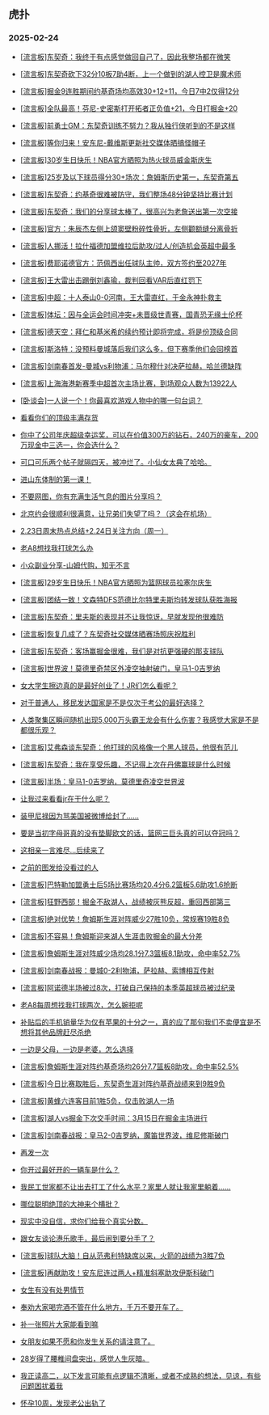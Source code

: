 ## 虎扑 
### 2025-02-24

+ [[流言板]东契奇：我终于有点感觉做回自己了，因此我整场都在微笑](https://bbs.hupu.com/630737786.html)

+ [[流言板]东契奇砍下32分10板7助4断，上一个做到的湖人控卫是魔术师](https://bbs.hupu.com/630737724.html)

+ [[流言板]掘金9连胜期间约基奇场均高效30+12+11，今日7中2仅得12分](https://bbs.hupu.com/630738508.html)

+ [[流言板]全队最高！芬尼-史密斯打开拓者正负值+21，今日打掘金+20](https://bbs.hupu.com/630737904.html)

+ [[流言板]前勇士GM：东契奇训练不努力？我从独行侠听到的不是这样](https://bbs.hupu.com/630739715.html)

+ [[流言板]等你归来！安东尼-戴维斯更新社交媒体晒搞怪帽子](https://bbs.hupu.com/630740036.html)

+ [[流言板]30岁生日快乐！NBA官方晒照为热火球员威金斯庆生](https://bbs.hupu.com/630741712.html)

+ [[流言板]25岁及以下球员得分30+场次：詹姆斯历史第一，东契奇第五](https://bbs.hupu.com/630738429.html)

+ [[流言板]东契奇：约基奇很难被防守，我们整场48分钟坚持比赛计划](https://bbs.hupu.com/630741231.html)

+ [[流言板]东契奇：我们的分享球太棒了，很高兴为老詹送出第一次空接](https://bbs.hupu.com/630740574.html)

+ [[流言板]官方：朱辰杰左侧上颌窦壁粉碎性骨折，左侧颧额缝分离骨折](https://bbs.hupu.com/630737221.html)

+ [[流言板]人挪活！拉什福德加盟维拉后助攻/过人/创造机会英超中最多](https://bbs.hupu.com/630739814.html)

+ [[流言板]费耶诺德官方：范佩西出任球队主帅，双方签约至2027年](https://bbs.hupu.com/630737349.html)

+ [[流言板]王大雷出击踢倒刘鑫瑜，裁判回看VAR后直红罚下](https://bbs.hupu.com/630735268.html)

+ [[流言板]中超：十人泰山0-0河南，王大雷直红，于金永神扑救主](https://bbs.hupu.com/630736972.html)

+ [[流言板]体坛：因与全运会时间冲突+未晋级世青赛，国青恐无缘土伦杯](https://bbs.hupu.com/630732435.html)

+ [[流言板]德天空：拜仁和基米希的续约预计即将完成，将是份顶级合同](https://bbs.hupu.com/630737438.html)

+ [[流言板]斯洛特：没预料曼城落后我们这么多，但下赛季他们会回榜首](https://bbs.hupu.com/630737993.html)

+ [[流言板]剑南春首发-曼城vs利物浦：马尔穆什对决萨拉赫，哈兰德缺阵](https://bbs.hupu.com/630743693.html)

+ [[流言板]上海海港新赛季中超首次主场比赛，到场观众人数为13922人](https://bbs.hupu.com/630741263.html)

+ [[卧谈会]一人说一个！你最喜欢游戏人物中的哪一句台词？](https://bbs.hupu.com/630741773.html)

+ [看看你们的顶级丰满存货](https://bbs.hupu.com/630739003.html)

+ [你中了公司年庆超级幸运奖，可以在价值300万的钻石，240万的豪车，200万现金中三选一，你会选什么？](https://bbs.hupu.com/630739517.html)

+ [可口可乐两个帖子就隔四天，被冲烂了。小仙女太典了哈哈。](https://bbs.hupu.com/630739624.html)

+ [进山东体制的第一课！](https://bbs.hupu.com/630739247.html)

+ [不要网图，你有充满生活气息的图片分享吗？](https://bbs.hupu.com/630742388.html)

+ [北京约会很顺利很满意，让兄弟们失望了吗？（这会在机场）](https://bbs.hupu.com/630739215.html)

+ [2.23日周末热点总结+2.24日关注方向（周一）](https://bbs.hupu.com/630738293.html)

+ [老A8想找我打球怎么办](https://bbs.hupu.com/630739436.html)

+ [小众副业分享-山姆代购，知无不言](https://bbs.hupu.com/630738047.html)

+ [[流言板]29岁生日快乐！NBA官方晒照为篮网球员拉塞尔庆生](https://bbs.hupu.com/630742165.html)

+ [[流言板]团结一致！文森特DFS范德比尔特里夫斯均转发球队获胜海报](https://bbs.hupu.com/630740533.html)

+ [[流言板]东契奇：里夫斯的表现并不让我惊讶，早就发现他很难防](https://bbs.hupu.com/630740699.html)

+ [[流言板]恢复几成了？东契奇社交媒体晒赛场照庆祝胜利](https://bbs.hupu.com/630739743.html)

+ [[流言板]东契奇：客场赢掘金很难，我们是对抗更强硬的那支球队](https://bbs.hupu.com/630741105.html)

+ [[流言板]世界波！莫德里奇禁区外凌空抽射破门，皇马1-0吉罗纳](https://bbs.hupu.com/630744242.html)

+ [女大学生擦边真的是最好创业了！JR们怎么看呢？](https://bbs.hupu.com/630741358.html)

+ [对于普通人，移民发达国家是不是仅次于考公的最好选择？](https://bbs.hupu.com/630739903.html)

+ [人类聚集区瞬间随机出现5,000万头霸王龙会有什么伤害？我感觉大家是不是都很乐观？](https://bbs.hupu.com/630740140.html)

+ [[流言板]艾弗森谈东契奇：他打球的风格像一个黑人球员，他很有范儿](https://bbs.hupu.com/630744150.html)

+ [[流言板]东契奇：我在享受乐趣，不记得上次在丹佛赢球是什么时候](https://bbs.hupu.com/630740920.html)

+ [[流言板]半场：皇马1-0吉罗纳，莫德里奇凌空世界波](https://bbs.hupu.com/630744325.html)

+ [让我过来看看jr在干什么呢？](https://bbs.hupu.com/630741112.html)

+ [装甲尼禄因为骂美国被微博给封了……](https://bbs.hupu.com/630741395.html)

+ [要是当初字母哥真的没有垫脚欧文的话，篮网三巨头真的可以夺冠吗？](https://bbs.hupu.com/630740441.html)

+ [这相亲一言难尽…后续来了](https://bbs.hupu.com/630741607.html)

+ [之前的图发给没看过的人](https://bbs.hupu.com/630745152.html)

+ [[流言板]巴特勒加盟勇士后5场比赛场均20.4分6.2篮板5.6助攻1.6抢断](https://bbs.hupu.com/630743627.html)

+ [[流言板]狂野西部！掘金不敌湖人，战绩被灰熊反超，重回西部第三](https://bbs.hupu.com/630742037.html)

+ [[流言板]绝对优势！詹姆斯生涯对阵威少27胜10负，常规赛19胜8负](https://bbs.hupu.com/630744144.html)

+ [[流言板]不容易！詹姆斯迎来湖人生涯击败掘金的最大分差](https://bbs.hupu.com/630743420.html)

+ [[流言板]詹姆斯生涯对阵威少场均28.1分7.3篮板8.1助攻，命中率52.7%](https://bbs.hupu.com/630744592.html)

+ [[流言板]剑南春战报：曼城0-2利物浦，萨拉赫、索博相互传射](https://bbs.hupu.com/630745766.html)

+ [[流言板]阿诺德半场被过8次，打破自己保持的本季英超球员被过纪录](https://bbs.hupu.com/630745410.html)

+ [老A8每周想找我打球两次，怎么婉拒呢](https://bbs.hupu.com/630745446.html)

+ [补贴后的手机销量华为仅有苹果的十分之一，真的应了那句我们不卖便宜是不想将其他品牌赶尽杀绝](https://bbs.hupu.com/630742309.html)

+ [一边是父母，一边是老婆，怎么选择](https://bbs.hupu.com/630743012.html)

+ [[流言板]詹姆斯生涯对阵约基奇场均26分7.7篮板8助攻，命中率52.5%](https://bbs.hupu.com/630743515.html)

+ [[流言板]今日比赛取胜后，东契奇生涯对阵约基奇战绩来到9胜9负](https://bbs.hupu.com/630743837.html)

+ [[流言板]黄蜂六连客目前1胜5负，仅击败湖人一场](https://bbs.hupu.com/630744562.html)

+ [[流言板]湖人vs掘金下次交手时间：3月15日在掘金主场进行](https://bbs.hupu.com/630744075.html)

+ [[流言板]剑南春战报：皇马2-0吉罗纳，魔笛世界波，维尼修斯破门](https://bbs.hupu.com/630745138.html)

+ [再发一次](https://bbs.hupu.com/630744626.html)

+ [你开过最好开的一辆车是什么？](https://bbs.hupu.com/630744317.html)

+ [我民工世家都不让出去打工了什么水平？家里人就让我家里躺着……](https://bbs.hupu.com/630742610.html)

+ [哪位聪明绝顶的大神来个横批？](https://bbs.hupu.com/630742719.html)

+ [现实中没自信，求你们给我个真实分数。](https://bbs.hupu.com/630743421.html)

+ [跟女友谈论港乐歌手，最后闹到要分手了？](https://bbs.hupu.com/630745016.html)

+ [[流言板]球队大脑！自从范弗利特缺席以来，火箭的战绩为3胜7负](https://bbs.hupu.com/630744201.html)

+ [[流言板]再献助攻！安东尼连过两人+精准斜塞助攻伊斯科破门](https://bbs.hupu.com/630745657.html)

+ [女生有没有处男情节](https://bbs.hupu.com/630743479.html)

+ [奉劝大家喝完酒不管在什么地方，千万不要开车了。](https://bbs.hupu.com/630745468.html)

+ [补一张照片大家能看到嘛](https://bbs.hupu.com/630745532.html)

+ [女朋友如果不愿和你发生关系的请注意了。](https://bbs.hupu.com/630745959.html)

+ [28岁得了腰椎间盘突出，感觉人生灰暗。](https://bbs.hupu.com/630744550.html)

+ [我正读高二，以下发言可能有点逻辑不清晰，或者不成熟的想法，见谅，有些问题困扰着我](https://bbs.hupu.com/630745373.html)

+ [怀孕10周，发现老公出轨了](https://bbs.hupu.com/630745390.html)


